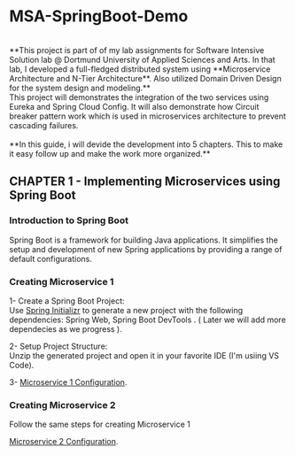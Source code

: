 # MSA-SpringBoot-Demo
<br/>
**This project is part of of my lab assignments for Software Intensive Solution lab @ Dortmund University of Applied Sciences and Arts. In that lab, I developed a full-fledged distributed system using **Microservice Architecture and N-Tier Architecture**. Also utilized Domain Driven Design for the system design and modeling.**
<br/>
This project will demonstrates the integration of the two services using Eureka and Spring Cloud Config. It will also demonstrate how Circuit breaker pattern work which is used in microservices architecture to prevent cascading failures.

<br/>
<br/>
**In this guide, i will devide the development into 5 chapters. This to make it easy follow up and make the work more organized.**

## CHAPTER 1 - Implementing Microservices using Spring Boot
### Introduction to Spring Boot
Spring Boot is a framework for building Java applications. It simplifies the setup and development of new Spring applications by providing a range of default configurations. <br/>

### Creating Microservice 1
1- Create a Spring Boot Project: <br/>
Use [Spring Initializr](https://start.spring.io/) to generate a new project with the following dependencies: Spring Web, Spring Boot DevTools .  ( Later we will add more dependecies as we progress ).
<br/>

2- Setup Project Structure: <br/>
Unzip the generated project and open it in your favorite IDE (I'm usiing VS Code).
<br/>

3- [Microservice 1 Configuration](https://github.com/CodingF0X/MSA-SpringBoot-demo/blob/feature-microservice1/microservice1/Microservice1.md).


### Creating Microservice 2
Follow the same steps for creating Microservice 1

[Microservice 2 Configuration](https://github.com/CodingF0X/MSA-SpringBoot-demo/blob/feature-microservice2/microservice2/Microservice2.md).





